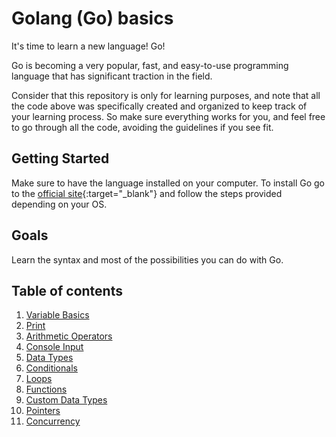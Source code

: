 # Golang (Go) basics

It's time to learn a new language! Go!

Go is becoming a very popular, fast, and easy-to-use programming language that has significant traction in the field.

Consider that this repository is only for learning purposes, and note that all the code above was specifically created and organized to keep track of your learning process. So make sure everything works for you, and feel free to go through all the code, avoiding the guidelines if you see fit.

## Getting Started
Make sure to have the language installed on your computer. To install Go go to the [official site](https://go.dev/dl/){:target="\_blank"} and follow the steps provided depending on your OS.

## Goals
Learn the syntax and most of the possibilities you can do with Go.

## Table of contents

1. [Variable Basics](1_Variables_basic)
2. [Print](2_Printing)
3. [Arithmetic Operators](3_ArithmeticOperators)
4. [Console Input](4_ConsoleInput)
5. [Data Types](5_DataTypes)
6. [Conditionals](6_Conditionals)
7. [Loops](7_Loops)
8. [Functions](8_Functions)
9. [Custom Data Types](9_DataTypesStruct_custom)
10. [Pointers](10_Pointers)
11. [Concurrency](Concurrency)
